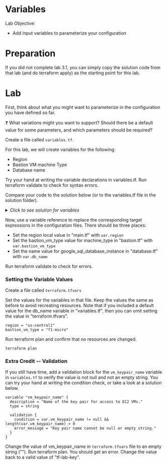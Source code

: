 # Variables

Lab Objective:
- Add input variables to parameterize your configuration

# Preparation

If you did not complete lab 3.1, you can simply copy the solution code from that lab (and do terraform apply) as the starting point for this lab.

# Lab

First, think about what you might want to parameterize in the configuration you have defined so far.

:question: What variations might you want to support?  Should there be a default value for some parameters, and which parameters should be required?

Create a file called `variables.tf`.

For this lab, we will create variables for the following:
-	Region
- Bastion VM machine Type
-	Database name

Try your hand at writing the variable declarations in variables.tf.  Run terraform validate to check for syntax errors.

Compare your code to the solution below (or to the variables.tf file in the solution folder).

<details>

 _<summary>Click to see solution for variables</summary>_

```
variable "region" {
  type = string
}

variable "bastion_vm_type" {
  description = "Instance type for the bastion VM"
  type = string
}

variable "db_name" {
  description = "Name of database to be created."
  type = string
  default = "appdb"
}
```
</details>

Now, use a variable reference to replace the corresponding target expressions in the configuration files.  There should be three places:

- Set the region local value in "main.tf" with `var.region`
- Set the bastion_vm_type value for machine_type in "bastion.tf" with `var.bastion_vm_type`
- Set the name value for google_sql_database_instance in "database.tf" with `var.db_name`

Run terraform validate to check for errors.

### Setting the Variable Values

Create a file called `terraform.tfvars`

Set the values for the variables in that file.  Keep the values the same as before to avoid recreating resources. Note that if you included a default value for the db_name variable in "variables.tf", then you can omit setting the value in "terraform.tfvars".

```
region = "us-central1"
bastion_vm_type = "f1-micro"
```

Run terraform plan and confirm that no resources are changed.
```
terraform plan
```


### Extra Credit -- Validation

If you still have time, add a validation block for the `vm_keypair_name` variable in `variables.tf` to verify the value is not null and not an empty string. You can try your hand at writing the condition check, or take a look at a solution below.

```
variable "vm_keypair_name" {
  description = "Name of the key pair for access to EC2 VMs."
  type = string

  validation {
    condition = var.vm_keypair_name != null && length(var.vm_keypair_name) > 0
    error_message = "Key pair name cannot be null or empty string."
  }
}
```

Change the value of vm_keypair_name in `terraform.tfvars` file to an empty string ("").  Run terraform plan.  You should get an error.  Change the value back to a valid value of "tf-lab-key".
